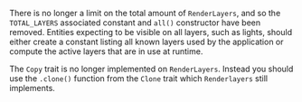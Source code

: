 There is no longer a limit on the total amount of `RenderLayers`, and so the `TOTAL_LAYERS` associated constant and `all()` constructor have been removed. Entities expecting to be visible on all layers, such as lights, should either create a constant listing all known layers used by the application or compute the active layers that are in use at runtime.

The `Copy` trait is no longer implemented on `RenderLayers`. Instead you should use the `.clone()` function from the `Clone` trait which `Renderlayers` still implements.
